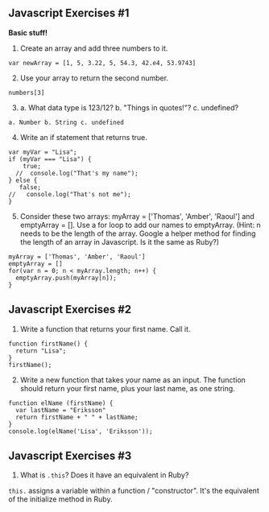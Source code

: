 ## Javascript Exercises #1
**Basic stuff!**

1. Create an array and add three numbers to it.
```
var newArray = [1, 5, 3.22, 5, 54.3, 42.e4, 53.9743]
```

2. Use your array to return the second number.
```
numbers[3]
```

3. a. What data type is 123/12? b. "Things in quotes!"? c. undefined?
```
a. Number b. String c. undefined
```
4. Write an if statement that returns true.
```
var myVar = "Lisa";
if (myVar === "Lisa") {
    true;
  //  console.log("That's my name");
} else {
   false;
//   console.log("That's not me");
}
```

5. Consider these two arrays: myArray = ['Thomas', 'Amber', 'Raoul'] and emptyArray = []. Use a for loop to add our names to emptyArray. (Hint: n needs to be the length of the array. Google a helper method for finding the length of an array in Javascript. Is it the same as Ruby?)
```
myArray = ['Thomas', 'Amber', 'Raoul']
emptyArray = []
for(var n = 0; n < myArray.length; n++) {
  emptyArray.push(myArray[n]);
}
```
## Javascript Exercises #2

1. Write a function that returns your first name. Call it.

```
function firstName() {
  return "Lisa";
}
firstName();
```
2. Write a new function that takes your name as an input. The function should return your first name, plus your last name, as one string.

```
function elName (firstName) {
  var lastName = "Eriksson"
  return firstName + " " + lastName;
}
console.log(elName('Lisa', 'Eriksson'));
```
## Javascript Exercises #3

1. What is `.this`? Does it have an equivalent in Ruby?

`this.` assigns a variable within a function / "constructor". It's the equivalent of the initialize method in Ruby.
